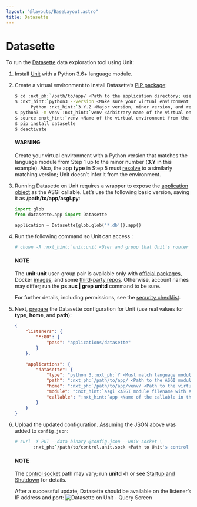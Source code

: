 ```yaml
---
layout: "@layouts/BaseLayout.astro"
title: Datasette
---
```

# Datasette

To run the [Datasette](https://docs.datasette.io/en/stable/) data exploration tool using Unit:

1. Install [Unit](../installation.md#installation-precomp-pkgs) with a Python 3.6+ language module.
2. Create a virtual environment to install Datasette’s [PIP package](https://docs.datasette.io/en/stable/installation.html#using-pip):
   ```bash
   $ cd :nxt_ph:`/path/to/app/ <Path to the application directory; use a real path in your configuration>`
   $ :nxt_hint:`python3 --version <Make sure your virtual environment version matches the module version>`
         Python :nxt_hint:`3.Y.Z <Major version, minor version, and revision number>`
   $ python3 -m venv :nxt_hint:`venv <Arbitrary name of the virtual environment>`
   $ source :nxt_hint:`venv <Name of the virtual environment from the previous command>`/bin/activate
   $ pip install datasette
   $ deactivate
   ```

   #### WARNING
   Create your virtual environment with a Python version that matches the
   language module from Step 1 up to the minor number (**3.Y** in this
   example).  Also, the app **type** in Step 5 must [resolve](../configuration.md#configuration-apps-common) to a similarly matching version; Unit doesn’t
   infer it from the environment.
3. Running Datasette on Unit requires a wrapper to expose the [application object](https://github.com/simonw/datasette/blob/4f7c0ebd85ccd8c1853d7aa0147628f7c1b749cc/datasette/app.py#L169)
   as the ASGI callable. Let’s use the following basic version, saving it as
   **/path/to/app/asgi.py**:
   ```python
   import glob
   from datasette.app import Datasette

   application = Datasette(glob.glob('*.db')).app()
   ```
4. Run the following command so Unit can access :
   ```bash
   # chown -R :nxt_hint:`unit:unit <User and group that Unit's router runs as by default>` :nxt_ph:`/path/to/app/ <Path to the application files such as /data/www/app/; use a real path in your commands>`
   ```

   #### NOTE
   The **unit:unit** user-group pair is available only with [official
   packages](../installation.md#installation-precomp-pkgs), Docker [images](../installation.md#installation-docker), and some [third-party repos](../installation.md#installation-community-repos).  Otherwise, account names may differ; run
   the **ps aux | grep unitd** command to be sure.

   For further details, including permissions, see the [security checklist](security.md#security-apps).
5. Next, [prepare](../configuration.md#configuration-python) the Datasette configuration for
   Unit (use real values for **type**, **home**, and **path**):
   ```json
   {
       "listeners": {
           "*:80": {
               "pass": "applications/datasette"
           }
       },

       "applications": {
           "datasette": {
               "type": "python 3.:nxt_ph:`Y <Must match language module version and virtual environment version>`",
               "path": ":nxt_ph:`/path/to/app/ <Path to the ASGI module>`",
               "home": ":nxt_ph:`/path/to/app/venv/ <Path to the virtual environment, if any>`",
               "module": ":nxt_hint:`asgi <ASGI module filename with extension omitted>`",
               "callable": ":nxt_hint:`app <Name of the callable in the module to run>`"
           }
       }
   }
   ```
6. Upload the updated configuration.  Assuming the JSON above was added to
   `config.json`:
   ```bash
   # curl -X PUT --data-binary @config.json --unix-socket \
          :nxt_ph:`/path/to/control.unit.sock <Path to Unit's control socket in your installation>` :nxt_hint:`http://localhost/config/ <Path to the config section in Unit's control API>`
   ```

   #### NOTE
   The [control socket](../controlapi.md#configuration-socket) path may vary; run
   **unitd -h** or see [Startup and Shutdown](source.md#source-startup) for details.

   After a successful update, Datasette should be available on the listener’s IP
   address and port:
   ![Datasette on Unit - Query Screen](/datasette.png)
